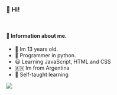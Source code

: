 ### 🤙 Hi!
<br>

#### 🚬 Information about me.
- 🚬 Im 13 years old.
- 🐍 Programmer in python.
- 😃 Learning JavaScript, HTML and CSS
- 🇦🇷  Im from Argentina
- 💼 Self-taught learning

<img src="https://thumbs.dreamstime.com/b/horizontal-banner-hands-typing-laptop-keyboard-various-electronic-devices-symbols-programming-software-horizontal-125917922.jpg">

